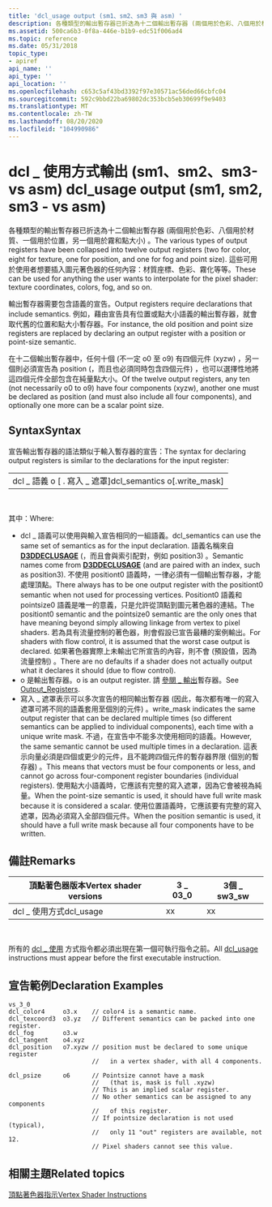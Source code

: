 ```yaml
---
title: 'dcl_usage output (sm1、sm2、sm3 與 asm) '
description: 各種類型的輸出暫存器已折迭為十二個輸出暫存器 (兩個用於色彩、八個用於材質、一個用於位置，另一個用於霧和點大小) 。
ms.assetid: 500ca6b3-0f8a-446e-b1b9-edc51f006ad4
ms.topic: reference
ms.date: 05/31/2018
topic_type:
- apiref
api_name: ''
api_type: ''
api_location: ''
ms.openlocfilehash: c653c5af43bd3392f97e30571ac56ded66cbfc04
ms.sourcegitcommit: 592c9bbd22ba69802dc353bcb5eb30699f9e9403
ms.translationtype: MT
ms.contentlocale: zh-TW
ms.lasthandoff: 08/20/2020
ms.locfileid: "104990986"
---
```

# <a name="dcl_usage-output-sm1-sm2-sm3---vs-asm"></a><span data-ttu-id="e5a9c-103">dcl \_ 使用方式輸出 (sm1、sm2、sm3-vs asm) </span><span class="sxs-lookup"><span data-stu-id="e5a9c-103">dcl\_usage output (sm1, sm2, sm3 - vs asm)</span></span>

<span data-ttu-id="e5a9c-104">各種類型的輸出暫存器已折迭為十二個輸出暫存器 (兩個用於色彩、八個用於材質、一個用於位置，另一個用於霧和點大小) 。</span><span class="sxs-lookup"><span data-stu-id="e5a9c-104">The various types of output registers have been collapsed into twelve output registers (two for color, eight for texture, one for position, and one for fog and point size).</span></span> <span data-ttu-id="e5a9c-105">這些可用於使用者想要插入圖元著色器的任何內容：材質座標、色彩、霧化等等。</span><span class="sxs-lookup"><span data-stu-id="e5a9c-105">These can be used for anything the user wants to interpolate for the pixel shader: texture coordinates, colors, fog, and so on.</span></span>

<span data-ttu-id="e5a9c-106">輸出暫存器需要包含語義的宣告。</span><span class="sxs-lookup"><span data-stu-id="e5a9c-106">Output registers require declarations that include semantics.</span></span> <span data-ttu-id="e5a9c-107">例如，藉由宣告具有位置或點大小語義的輸出暫存器，就會取代舊的位置和點大小暫存器。</span><span class="sxs-lookup"><span data-stu-id="e5a9c-107">For instance, the old position and point size registers are replaced by declaring an output register with a position or point-size semantic.</span></span>

<span data-ttu-id="e5a9c-108">在十二個輸出暫存器中，任何十個 (不一定 o0 至 o9) 有四個元件 (xyzw) ，另一個則必須宣告為 position (，而且也必須同時包含四個元件) ，也可以選擇性地將這四個元件全部包含在純量點大小。</span><span class="sxs-lookup"><span data-stu-id="e5a9c-108">Of the twelve output registers, any ten (not necessarily o0 to o9) have four components (xyzw), another one must be declared as position (and must also include all four components), and optionally one more can be a scalar point size.</span></span>

## <a name="syntax"></a><span data-ttu-id="e5a9c-109">Syntax</span><span class="sxs-lookup"><span data-stu-id="e5a9c-109">Syntax</span></span>

<span data-ttu-id="e5a9c-110">宣告輸出暫存器的語法類似于輸入暫存器的宣告：</span><span class="sxs-lookup"><span data-stu-id="e5a9c-110">The syntax for declaring output registers is similar to the declarations for the input register:</span></span>



|                                  |
|----------------------------------|
| <span data-ttu-id="e5a9c-111">dcl \_ 語義 o \[ . 寫入 \_ 遮罩\]</span><span class="sxs-lookup"><span data-stu-id="e5a9c-111">dcl\_semantics o\[.write\_mask\]</span></span> |



 

<span data-ttu-id="e5a9c-112">其中：</span><span class="sxs-lookup"><span data-stu-id="e5a9c-112">Where:</span></span>

-   <span data-ttu-id="e5a9c-113">dcl \_ 語義可以使用與輸入宣告相同的一組語義。</span><span class="sxs-lookup"><span data-stu-id="e5a9c-113">dcl\_semantics can use the same set of semantics as for the input declaration.</span></span> <span data-ttu-id="e5a9c-114">語義名稱來自 [**D3DDECLUSAGE**](/windows/desktop/direct3d9/d3ddeclusage) (，而且會與索引配對，例如 position3) 。</span><span class="sxs-lookup"><span data-stu-id="e5a9c-114">Semantic names come from [**D3DDECLUSAGE**](/windows/desktop/direct3d9/d3ddeclusage) (and are paired with an index, such as position3).</span></span> <span data-ttu-id="e5a9c-115">不使用 positiont0 語義時，一律必須有一個輸出暫存器，才能處理頂點。</span><span class="sxs-lookup"><span data-stu-id="e5a9c-115">There always has to be one output register with the positiont0 semantic when not used for processing vertices.</span></span> <span data-ttu-id="e5a9c-116">Positiont0 語義和 pointsize0 語義是唯一的意義，只是允許從頂點到圖元著色器的連結。</span><span class="sxs-lookup"><span data-stu-id="e5a9c-116">The positiont0 semantic and the pointsize0 semantic are the only ones that have meaning beyond simply allowing linkage from vertex to pixel shaders.</span></span> <span data-ttu-id="e5a9c-117">若為具有流量控制的著色器，則會假設已宣告最糟的案例輸出。</span><span class="sxs-lookup"><span data-stu-id="e5a9c-117">For shaders with flow control, it is assumed that the worst case output is declared.</span></span> <span data-ttu-id="e5a9c-118">如果著色器實際上未輸出它所宣告的內容，則不會 (預設值，因為流量控制) 。</span><span class="sxs-lookup"><span data-stu-id="e5a9c-118">There are no defaults if a shader does not actually output what it declares it should (due to flow control).</span></span>
-   <span data-ttu-id="e5a9c-119">o 是輸出暫存器。</span><span class="sxs-lookup"><span data-stu-id="e5a9c-119">o is an output register.</span></span> <span data-ttu-id="e5a9c-120">請 [參閱 \_ 輸出](dx9-graphics-reference-asm-vs-registers-vs-3-0.md)暫存器。</span><span class="sxs-lookup"><span data-stu-id="e5a9c-120">See [Output\_Registers](dx9-graphics-reference-asm-vs-registers-vs-3-0.md).</span></span>
-   <span data-ttu-id="e5a9c-121">寫入 \_ 遮罩表示可以多次宣告的相同輸出暫存器 (因此，每次都有唯一的寫入遮罩可將不同的語義套用至個別的元件) 。</span><span class="sxs-lookup"><span data-stu-id="e5a9c-121">write\_mask indicates the same output register that can be declared multiple times (so different semantics can be applied to individual components), each time with a unique write mask.</span></span> <span data-ttu-id="e5a9c-122">不過，在宣告中不能多次使用相同的語義。</span><span class="sxs-lookup"><span data-stu-id="e5a9c-122">However, the same semantic cannot be used multiple times in a declaration.</span></span> <span data-ttu-id="e5a9c-123">這表示向量必須是四個或更少的元件，且不能跨四個元件的暫存器界限 (個別的暫存器) 。</span><span class="sxs-lookup"><span data-stu-id="e5a9c-123">This means that vectors must be four components or less, and cannot go across four-component register boundaries (individual registers).</span></span> <span data-ttu-id="e5a9c-124">使用點大小語義時，它應該有完整的寫入遮罩，因為它會被視為純量。</span><span class="sxs-lookup"><span data-stu-id="e5a9c-124">When the point-size semantic is used, it should have full write mask because it is considered a scalar.</span></span> <span data-ttu-id="e5a9c-125">使用位置語義時，它應該要有完整的寫入遮罩，因為必須寫入全部四個元件。</span><span class="sxs-lookup"><span data-stu-id="e5a9c-125">When the position semantic is used, it should have a full write mask because all four components have to be written.</span></span>

## <a name="remarks"></a><span data-ttu-id="e5a9c-126">備註</span><span class="sxs-lookup"><span data-stu-id="e5a9c-126">Remarks</span></span>



| <span data-ttu-id="e5a9c-127">頂點著色器版本</span><span class="sxs-lookup"><span data-stu-id="e5a9c-127">Vertex shader versions</span></span> | <span data-ttu-id="e5a9c-128">3 \_ 0</span><span class="sxs-lookup"><span data-stu-id="e5a9c-128">3\_0</span></span> | <span data-ttu-id="e5a9c-129">3個 \_ sw</span><span class="sxs-lookup"><span data-stu-id="e5a9c-129">3\_sw</span></span> |
|------------------------|------|-------|
| <span data-ttu-id="e5a9c-130">dcl \_ 使用方式</span><span class="sxs-lookup"><span data-stu-id="e5a9c-130">dcl\_usage</span></span>             | <span data-ttu-id="e5a9c-131">x</span><span class="sxs-lookup"><span data-stu-id="e5a9c-131">x</span></span>    | <span data-ttu-id="e5a9c-132">x</span><span class="sxs-lookup"><span data-stu-id="e5a9c-132">x</span></span>     |



 

<span data-ttu-id="e5a9c-133">所有的 [dcl \_ 使用](dcl-usage-input-register---vs.md) 方式指令都必須出現在第一個可執行指令之前。</span><span class="sxs-lookup"><span data-stu-id="e5a9c-133">All [dcl\_usage](dcl-usage-input-register---vs.md) instructions must appear before the first executable instruction.</span></span>

## <a name="declaration-examples"></a><span data-ttu-id="e5a9c-134">宣告範例</span><span class="sxs-lookup"><span data-stu-id="e5a9c-134">Declaration Examples</span></span>


```
vs_3_0
dcl_color4     o3.x    // color4 is a semantic name.
dcl_texcoord3  o3.yz   // Different semantics can be packed into one register.
dcl_fog        o3.w 
dcl_tangent    o4.xyz
dcl_position   o7.xyzw // position must be declared to some unique register 
                       //   in a vertex shader, with all 4 components.

dcl_psize      o6      // Pointsize cannot have a mask 
                       //   (that is, mask is full .xyzw)
                       // This is an implied scalar register. 
                       // No other semantics can be assigned to any components
                       //   of this register.
                       // If pointsize declaration is not used (typical),
                       //   only 11 "out" registers are available, not 12.
                       // Pixel shaders cannot see this value.

```



## <a name="related-topics"></a><span data-ttu-id="e5a9c-135">相關主題</span><span class="sxs-lookup"><span data-stu-id="e5a9c-135">Related topics</span></span>

<dl> <dt>

[<span data-ttu-id="e5a9c-136">頂點著色器指示</span><span class="sxs-lookup"><span data-stu-id="e5a9c-136">Vertex Shader Instructions</span></span>](dx9-graphics-reference-asm-vs-instructions.md)
</dt> </dl>

 

 